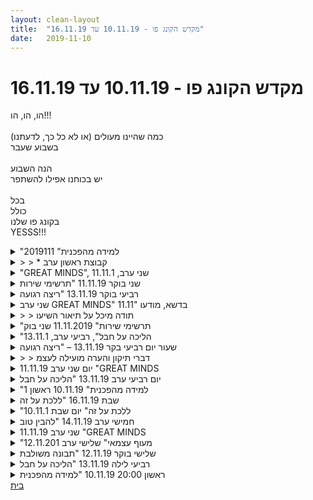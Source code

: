 ```yaml
---
layout: clean-layout
title:  "מקדש הקונג פו - 10.11.19 עד 16.11.19"
date:   2019-11-10
---
```

# מקדש הקונג פו - 10.11.19 עד 16.11.19 
הו, הו, הו!!!<br> <br> כמה שהיינו מעולים (או לא כל כך, לדעתנו)<br> בשבוע שעבר<br> <br> הנה השבוע<br> יש בכוחנו אפילו להשתפר<br> <br> בכל<br> כולל<br> בקונג פו שלנו<br> YESSS!!!

<details>
                    <summary>"למידה מהפכנית" 2019111</summary>
                    הגעה לגן חיסין ( בגוגל הוא מצוין גן צמח אך השלט מראה גן חיסין)ב 19:25 אחרי רכיבה של אופניים.<br> ידעתי שזה שיעור רק שלי ושל יניב. ואני רוצה לשאוב ממנו כמה שיותר על ״נכנסים לכושר בשלווה ובכיף״<br> איך עושים את זה? אני רוצה להתקדם בזה.<br> ואכן ההתכוונות היחסית מדויקת הזו עזרה לי מאוד.<br> <br> המשקל התייחסות מחמירה לקחת אותו יותר בקלות.<br> סרטוני ההשראה של חקירת תנועה (יניב שלח לי כמו שהבטחת)<br> התחלה של אימון תנועתי עם תנועות קלות ונעימות שיזרימו קצת אנרגיה טובה.שימוש בפורמות (בעיקר של אגרוף אדום) כתנועה שמזרימה אנריגה.<br> הסתכלות רווחת לתנועה בשלל תחומים של פונקציונליות, להשיג משהו, זה אחלה אבל גם לזכור שלזוז לשם לזוז זו גם אופציה עם כבוד רב. <br> הוקרת תודה על היכולות המדהימות שכבר ברשותי.<br> שלל תרגילים וכיוונים נהדרים. עבודה על בטן, קצת חשק לחזור לעבודה עם מתח.<br> שיעור שליו ונעים מלא בתנועה.<br> סיום ב 21:00
                  </details><details>
                    <summary>> > * קבוצת ראשון ערב</summary>
                    <br><br><table width='70%' cellpadding='0' cellspacing='0' bgcolor='#C6C7C6'><tr><td height='1'></td></tr></table><br><b>מדברים על מדיטציה:</b> <a href="http://forums.tapuz.co.il/meditation" target="_blank">http://forums.tapuz.co.il/meditation</a><br/><br/>לומדים את אמנות המדיטציה: <a href="http://www.ThePracticalMeditation.com" target="_blank" rel=nofollow>www.ThePracticalMeditation.com</a><br/>לומדים את אמנות היכולת: <a href="http://www.MagicalChanging.com" target="_blank" rel=nofollow>www.MagicalChanging.com</a>
                  </details><details>
                    <summary>"GREAT MINDS", שני ערב, 11.11.1</summary>
                    הגעתי קצת חולה. הייתי במצב מבולבל ולא עלה בידי לעשות משהו כל כך.<br> <br> רבצה עלי השליליות. אבל לא בצורה הכי גרועה שאני מכיר. היה איזשהו מרחב שם.<br> <br> בן מאגד אותנו, ואנחנו הולכים לכיוון הילטון. בדרך משוחחים בזוגות כשהשיחה היא תיאור של דברים שאני שם לב אליהם בחוץ ובפנים. וגם שמים לב לכפות הרגליים תוך כדי.<br> <br> בדשא ליד הילטון שמים לב לנשימה. זה הכניס אותי לשיעור יותר. היו גלימפסים של חוויה שאני כאן, עושה משהו.<br> <br> שיעור קורה כשארבעת המרכזים פעילים בו ויש ניצוצות של מודעות.<br> <br> כמו חול שבתוכו מים שבתוכם חמצן. כך המרכזים שזורים אלה באלה.<br> <br> משחק האיקס עיגול בדימיון היה כיף וגרם לי להיות אקטיבי פנימית.<br> <br> מיכל, בן, אסא, ריב, שיר ואני.<br> שמונה עד תשע וחצי. בערך.
                  </details><details>
                    <summary>שני בוקר 11.11.19 "תרשימי שירות</summary>
                    שעת הגעה 06:15. משתתפים: דורית, בן, <br> הגעתי רענן ולאחר שינה טובה. מתקשה לזהות את השיעור. מתלבט אם להעמיק את הקשב בישיבה או עמידה ובוחר בעמידה. <br> תנועה, בהתחלה קצת מוזר, אחר כך אני מרגיש טבעי ומחובר.<br> שינוי מיקום לגינת דובנוב. <br> מתחיל לעבוד על הנאה מהגמישות, העבודה לוקחת אותי למקום של שיווי משקל, מציאת המרכז. משתעשע עם זה. מהנה. יש כאן עוד הרבה.&nbsp;&nbsp;בן מעביר אותנו לעבודת הזזות די רחוקה עם דורית. מרגיש כמו המשך טבעי של העבודה.<br> עולה הדימוי של קוים גרפיים בעבודת ההזזות. זו דרך מעניינת לראות את זה ואיתה מגיעים אליי עוד דימויים. חלון למה עוד ניתן לצרף לעבודה ולהשביח אותה. <br> איקס עיגול דמיוני ושח מט דמיוני, אני מרגיש את היכולת ליצור את התמונה בראש. עם זאת אני מרגיש את המאמץ שנדרש ממני לאחוז בכל הנתונים. תוהה מה יקרה אם ארפה.<br> עבודת סיוף עם כפפות. בין שאר דברים הגיע אלי איזה פידבק, מסר מבן, שמתורגם אצלי ל״מה שלא מקדם אותך, מעכב אותך״. מחפש להעצים את התועלת. מתרכז בטיימינג, זיהוי הרגע של ההחלטה והיציאה להתקפה של הפרטנר. העבודה מסתיימת כשאני מתחיל לזהות וליהנות מזה, לזכור לחזור לזה בהמשך.<br> תרגול גלגולים קצר של עד דקה, שישאיר טעם של עוד. הבוקר חוויתי איזו רכות ושחרור; שהתקשיתי למצוא בנסיונות קודמים. הוסיפה איכות ואפשרה לי להתגלגל ללא הפרעה. כיף.<br> חוויתי שדרוג במצב הגופני שלי לעומת ההגעה. וגם בנקיון הפנימי שלי. <br> סיום שיעור 08:45<br>
                  </details><details>
                    <summary>רביעי בוקר 13.11.19 "ריצה רגועה</summary>
                    בילוי מהנה אך מאוחר אתמול בערב, הקשה עליי באופן לא רגיל את ההשכמה הבוקר. <br> בעודי מייאש את עצמי, שהמצב הבטחוני בוודאי יחמיר את זמינות החניה בסמוך לשיעור, וזה רק מחמיר את הקושי שלי לשחרר את אופצית הסנוז בשעון, החלטתי להציץ במייל. שמחתי לגלות הודעה מאתמול שהשיעור היום הוא שיעור בביתי. חגגתי את השינוי בתוספת של חצי שעת שינה מפתיעה שהענקתי לעצמי. <br> (שמחתי גם להיווכח שלא הצצתי במייל שלי החל מאתמול אחרי הצהריים. צעד נוסף בשדרוג היכולת שלי להתחבר ולהתנתק מעולם העבודה.)<br> תחילת שיעור 06:50<br> יוצא אל המרפסת, תחושה כבדה משהו. מתחיל בניתורים קלים, הגוף קשיח. מקבל את התחושה. מנסה ליהנות ממנה ולא להיאבק. דגש על ריכוז ועדינות. נותן למתיחות ולתנועות לעבור, בלי להתאמץ או להיאבק. עובד על הרפיה של הצואר והכתפיים, עוד קצת, עוד קצת, נעים. דילוגים בחבל. עובר למצב של מעין מדיטציה מתמקד בעץ הברוש ממול ופשוט מדלג. <br> תרגול של תנועה עדינה, לאט לאט היא הופכת ליותר אינטנסיבית. אני רק מתבונן. <br> שכיבות סמיכה וכפיפות. תוך כדי הביצוע אני מסתכל על התגובה שלי למאמץ גופני. תגובה ראשונה - דחיה, להפסיק (ומיד) את הסבל הזה. ממשיך להתבונן, מנסה לראות אם יש מה לנקות, מתחת יכול לזהות גם שביבים של משהו מהנה. מין הוצאה של אנרגיה שיכולתי הבוקר לחוות איך היא חוזרת אליי מיד עם הפסקת המאמץ. <br> מתיחות, בעיטות עדינות, פורמות, לחוש את כפות הרגליים על הקרקע, ממשיך בהרפיה של הכתפיים והצוואר. <br> עובר לעבודה פנימית, שכיבה בעיניים עצומות, מרגיש את הגוף, מעבר לישיבה, אור מגיע אליי מלמעלה, אני מלווה אותו בנשימה, מעבר לעמידה, האור מגיע אליי מהקרקע, עובר דרכי, תנועה ונשימה, ואני מפזר אותו הלאה, תודה. <br> מעבר ליומן השיעורים. <br> בדיוק אתמול בלילה, מעט לפני השינה, התבוננתי באיזו תחושת <b>אי נוחות</b> שהיתה לי על הצטברות של השלמות (שני שיעורים ליומן השיעורים) זה התווסף לעוד משימה שמתעכבת לה בעבודה. <br> תהיתי לעצמי מה מעכב אותי מלהשלים את המשימות האלו. ניסיתי לראות מעבר לעוד האשמה עצמית בדחיינות. מה בדיוק יש שם שגורם לי לבחור לא לפנות אל המשימה הזו?&nbsp;&nbsp;הפתרון הלא צפוי אותו קיבלתי הבוקר בדמות חלון של זמן העניק לי תחושה של הקלה. <br> <b>הנושא עדיין לא סגור</b>. מעניין אם אפשר להעזר בתחושה הזו באתגר הבא. <br> נכנס ליומן השיעורים. מקפיד על ישיבה מהנה ונינוחה. הרפיה של העיניים. נעזר במסגרת (הדמיונית אך מועילה) של השיעור שלי. <br> מעלה את השיעורים, שטרם העליתי, מתמודד עם אופצית החיפוש בתפוז, משעשע,&nbsp;&nbsp;<br> מקבל השראה מקריאה איטית של עקבות שיעור (<a href=http://www.tapuz.co.il/communa/viewmsgcommuna.asp?communaid=40780&msgid=57456261 target=_blank style=color:blue>&quot;מפת הכוכבים&quot;</a>) <br> מתבל בהדגשה וקישור. תודה.<br> סיום שיעור 08:50<br>
                  </details><details>
                    <summary>שני ערב GREAT MINDS" 11.11" בדשא, מודעו</summary>
                    התארגנתי ככה שהגעתי לפני 20:00. סבבה לגמרי :)<br> אימנתי את עצמי דרך מתיחות ועבודה עם התחושות ברגל ימין (בגלל מפגש יום קודם).<br> מתיחות נעימות<br> חווית הגוף<br> עשה לי טוב.<br> <br> עומדים במעגל.<br> הולכים ביחד ומרגישים את כפות הרגליים. וגם את הסביבה הפנימית והיצונית.<br> באמצע בן עוצר אותנו ומשנה קצת הנחיות. זה העלה כעס ותסכול ו&quot;גזל לי&quot; את התרגיל&nbsp;&nbsp; והפך למשהו מעצבן והנחייתי.<br> התמודדתי בעיקר עם זה במהלך ההליכה.<br> ניסיתי להתנער מזה ללא הצלחה.<br> לפני זה התרגיל היה מאד מועיל ועוזר ונעים.<br> <br> אשכרה העצבים שלי חזרו רק מלדמיין את זה שוב תוך כדי הכתיבה.<br> הגענו לדשא של הילטון.<br> <br> בעמידה, להרגיש את הגוף או הנשימה.<br> זה הפך לסבל ועיקר ההתמודדות היתה עם העמידה.<br> בסוף התייעצתי עם עצמי ובן בלב, ואישרתי לעצמי לעבור לישיבה.<br> כל מיני תחושות של אי נוחות.<br> ביקורת על ההנחיות שמועברות בצורה שכלתנית ומובנית מידי (לטעמו של החלק שביקר את זה).<br> <br> רגע המפתח בשיעור:<br> הצלחתי לעצור ולראות שכל הסבל שלי עכשיו קשור למערכת התחושתית.<br> עצם הראייה של זה, שיחררה אותי מהסבל והתחושות והבלגן ונהיה לי נעים מאד בתוכי.<br> המשכתי ליהנות מישיבה לעבר הנוף שרציתי, מיקוד בעצמי וראייה של עצמי.<br> <br> איקס מיקס דריקס בדמיון. הייתי עם אסא.<br> <br> היה קטע שעמדנו במעגל, החזקנו ידיים.<br> הסתכלנו על כל אחד וראיתי איך כל אחד מעורר בי משהו שונה.<br> ואיך הסבל של אדם קשור אליו.<br> מחמם את הלב: כשאני מסתכלת על מישהו/י שאני והוא או היא אוהבים אחד את השני, זה ממש עושה לי נעים.<br> ברגעים של ערות ראיתי דברים שקשורים לקרות וביקורתיות ושזה בתוך אנשים ולא קשור אלי.<br> <br> השיעור עשה לי טוב אחרי שהתעוררתי מהסבל.
                  </details><details>
                    <summary>> > תודה מיכל על תיאור השיעו</summary>
                    זה מאוד מרשים אותי, איך הצלחת להשאיר תיאור ברור מהסבל, וגם מההתמודדות איתו, בדרך כלל הניסיון האישי שלי הוא שבזמן סבל קשה מאוד לייצר רישומים ברורים, מאוד עזרה לי התיאור שלך על ההתבוננות בסבל, על התהליך בו שמת לב אליו כתהליך מתמשך, תודה רבה!
                  </details><details>
                    <summary>"תרשימי שירות" 11.11.2019 שני בוק</summary>
                    מבאס כתבתי סיכום ארוך אתמול וחשבתי שפרסמתי אבל הוא נעלם לי. <br> אנסה מחדש ממש ממש בקיצור - הגעה 6:23, סיום 8:45, יואב ובן, שיעור מצוין שבו למדתי הרבה על קרבות, פיתוי, טווח, <br> הרפיה, נעימות, להיות במצב למידה. <br> ארחיב בהמשך כשיהיה לי כוח.
                  </details><details>
                    <summary>"הליכה על חבל", רביעי ערב, 13.11.1</summary>
                    קבעתי עם עצמי שכשאני מזהה שליליות אני אומר בקול &quot;שליליות&quot;. <br> <br> שלושה חלקים: התחזקות פיזית ונפשית, השתפרות ביומן השיעורים, 10 התנועות.<br> <br> חלק ראשון - שכיבה על המיטה והתחלת חקירה של מה נעים לי. באתי חולה לשיעור. והחלק הזה חיזק אותי. התפתלתי בנעימים על המיטה, ניענעתי את רגליי, ופשוט נתתי חופש לגוף. אחרי יומיים מחוסרי תנועה יחסית, או לפחות תנועה קשובה, זה היה מאוד חיוני לגוף.<br> <br> חלק שני - קצת נאבדתי בחלק זה. אם כי לבסוף מצאתי כיוון מיטיב, וקראתי משהו שאסא כתב בצורה שעשתה לי טוב. באמצע החלק נשכבתי על המיטה בשביל לעשות ריסטארט כזה. וזה עבד יפה.<br> <br> חלק שלישי - 10 התנועות (5 פנימיות ו5 חיצוניות): תשומת לב לשקט, הקצנת המצב, קפיצה מכרית לכרית (של כפות הרגליים), שכיבות שמיכה, לשים לב לנעים, פורמה 1, לשים לב למרחב, קפיצות כשהרגליים נפתחות לצדדים ונסגרות, לשים לב לגוף הפנימי, עמידה סטטית קצרה.<br> <br> החלק השלישי היה אולי המשמעותי מבין השלושה. בעיקר תשומת הלב לשקט, הקצנת המצב, תשומת הלב לנעים, לשים לב לגוף הפנימי והעמידה הסטטית (שחתמה את השיעור).<br> <br> יצאתי מהשיעור כשהאנרגיה עלתה ממש. והמצב רוח.<br> <br> שעה. מ17:00 עד 18:00.
                  </details><details>
                    <summary>שעור יום רביעי בקר 13.11.19 – "ריצה רגועה</summary>
                    שעור עצמי בביתי, משעה 6:05 עד 7:40<br> בימים האחרונים הייתי חולה בשפעת והרגשתי חלשה מאוד. בשל כך ביטלתי את השתתפותי בשיעור של יום שני, יומיים קודם לכן. הפעם התכוונתי להגיע לשיעור ולעבוד מתוך מצבי החלש פיזית. כאשר גיליתי את הודעתו של בן בשעות הערב כי השיעור יתקיים הפעם במקום לפי בחירתו של כל אחד. זה מאוד התאים לי, אפילו שמחתי. הוקל לי מכך שנחסכת ממני הנסיעה מהרצליה לתל אביב וחיפוש החניה המתסכל ולאחר מכן הריצה חזרה להרצליה כדי להתכונן לעבודה.<br> <br> חלק ראשון<br> אז התחלתי את השיעור שלי בנחת בשעה: 6:04, בהודעה במייל לבן. נחמד שניתן להכריז על תחילת השיעור למישהו, זה מקל.<br> עברתי לחדר האורחים שלנו, נעמדתי על השטיח הנעים בעיניים עצומות והתמקדתי בתשומת לב לחוויית העמידה שלי. בדיוק ערב קודם היה לי שעור פלדנקרייז שבו עבדנו על העמידה, שמחתי להמשיך לעבוד על זה באופן עצמאי. נזכרתי בכל השנים בילדות בהן עמידה ממושכת על הרגליים היוותה עבורי עונש, לכאורה בלתי מוסבר לסביבה שלי ושלעיתים עוררה הערות שרמזו שאני מפונקת ועצלנית. הסיבה הייתה שכאס לי ברגליים וגם בגב. כל היציבה שלי הייתה לא הרמונית וכרוכה במאמצי יתר. בעזרת המדריך לפלדנקרייז הצלחנו לפצח את זה ואני כבר מסוגלת לעמוד תוך תחושה נעימה – בתנאי שאני נוכחת ובתשומת לב, דואגת להרפות שרירים שמתגייסים אוטומטי ולא ממש תורמים. בתרגול הבקר הצלחתי ליצור תחושת נעימות בעמידה שלי בעיניים עצומות. <br> כעבור כמה דקות פקחתי עיניים ועברתי לתרגל עמידה על רגל אחת, בשאיפה להגיע לעמידה יציבה ורגועה. חל שיפור ניכר, גם ניצלתי זאת לתרגול משיכת הרגל לאחור לכיוון הגב, למתיחת שרירי הירך – תחושה נעימה מאוד. כשהרגשתי בנוח התחלתי לתרגל עמידה על רגל אחת בעיניים עצומות. מאתגר, מאבדת שיווי משקל מהר מאוד, הרשיתי לעצמי להישען קלות עם יד אחת בקיר, כדי להרגיע את המערכת. הצלחתי להתקדם יפה. משך הזמן: מעט פחות מ-10 ד&#39;.<br> <br> חלק שני<br> מעבר לשכיבה בעיניים עצומות. עבודה פנימית. תחילה הרגשתי שהגוף לא ממש מונח ברוגע על הרצפה. עבדתי על הרפיית שרירי הגב. לאחר תחושת שיפור עברתי לעבודה פנימית. עברתי על איכויות שונות רצויות: בריאות, רוגע, צלילות. תחושה נעימה מאוד של חיבור אל עצמי. זה נמשך כ-5 ד&#39;.<br> עבודה בישיבה בעיניים עצומות. מחפשת זווית נוחה, עם/ בלי הישענות. נעזרת במראה שנמצאת בחדר כדי לחדד את הקשר בין היציבה של הגב, הכתפיים והצוואר לבין התחושה הפנימית; היה מועיל מאוד. עבודה פנימית: חיזוק הבריאות, נעימות, צלילות. משך הזמן: כ-10 ד&#39;<br> הפרק הזה נמשך כולו כ-30 ד&#39;. יצאתי ממנו עם תחושת זרימה נעימה, של בריאות מחוזקת ויותר צלילות.<br> <br> חלק שלישי<br> השלמות קסומות ביומן השעורים. נכנסתי ליומן השעורים. נמשכת אל קריאת סיכומים של אחרים. לא ניצלתי את הזמן הזה לקריאה של סיכומים ישנים שלי – במחשבה לאחור, אני נרתעת מלהרגיש אי-נוחות מדברים שכתבתי בעבר. אני אפילו מזהה מעין דעה קדומה, ציפייה שאם אני כתבתי, אז בטח לא אהנה לקרוא זאת. מעדיפה &quot;לרעות בשדות&quot; של אחרים כדי ללמוד מהם ולקבל השראה. <br> בכמה מקרים אף השארתי תגובה. קראתי אותה לפני שלחצתי על &quot;שלח&quot; אבל לא לאחר מכן – כי זה נראה לי מיותר, מאחר וממילא אין לי אפשרות למחוק את מה שנשלח, כאילו &quot;נפל הפור&quot;. בהמשך, תוך הסתכלות על דף יומן השיעורים נבהלתי מעצמי, מכמות הפוסטים והתגובות שלי וכתבתי לבן שאבקש ממנו למחוק. כשהוא שאל מה ברצוני למחוק, התקשיתי למצוא את הקישורית הספציפית והרמתי ידיים. <br> תוך כדי התבוננות על כך אני מזהה התייחסות עצמית ביקורתית מחמירה, שאיננה מחזקת צמיחה והתפתחות. <br> השיעור שלי הסתיים בשעה 7:40. הוא כלל כל מיני איכויות, חלק מועילות, חלקן מזיקות. קיבלתי על כך יותר בהירות. בסך הכול היה טוב ומקדם. אני יכולה לראות בזה ריצה רגועה אל עצמי.<br>
                  </details><details>
                    <summary>> > דברי תיקון והערה מועילה לעצמ</summary>
                    תיקון שגיאת כתיב: &quot;הסיבה הייתה שכאס לי&quot; - הכוונה כמובן ל&quot;כאב לי&quot;.<br> <br> לראשונה קראתי בנחת את הסיכום שלי לאחר שלחצתי על &quot;שלח&quot;. אני מגלה שמשהו בחוויית הקריאה של טקסט שכבר נשלח שונה מזו שלפני השליחה. מעניין. חדש לי.
                  </details><details>
                    <summary>יום שני ערב 11.11.19 "GREAT MINDS</summary>
                    סיעה מאשקלון<br> התכנסות בכיכר<br> הליכה לגן העצמאות<br> עבודה בזוגות- צילום מסך אבל לא ממוקד אלא כללי , תחושתי<br> גן העצמאות, שוב עבודה בזוגות<br> שקט פנימי<br> עמידה בתנוחה שהיא תנוחת הבית, הכורסא שלי<br> 4 סוגי מוח המוח האינסטינקטיבי, הקוגנטיבי התנועתי והרגשי<br> המוח הקוגנטיבי האיטי ביותר אחריו התנועתי והרגשי המהיר ביותר<br> עמידה בתחושת נינוחות ושקט<br> פרידה מהחברים שלי לקונג-פו- השרירים רפויים ונעימים<br> למחרת התחיל האירוע הביטחוני בעזה.<br> פחות שקט פנימי<br> <br>
                  </details><details>
                    <summary>יום רביעי ערב 13.11.19 "הליכה על חבל</summary>
                    מיני סטודיו של אסא<br> נוכחים בן אסא ריב<br> הפרעה כחלק משיעור- ההפרעה משנה את הקבוע, הרגיל והידוע ומאפשרת לי ללמוד יותר, מאפשרת לי את השיעור שאני צריכה לקבל<br> יציבות<br> שקט<br> עבודה משותפת אסא ריב ואני<br> עבודה על שקט- השקט הפנימי גם עם הרעשים החיצוניים<br> מדיטציה- מה זה בשבילי?<br> שקט<br> להיות<br> אני רוצה<br> להתארגן טוב יותר עם המטלות<br> אני רוצה להגיע לכל מקום רבע שעה לפני הזמן<br> שקט פנימי<br> לשמור על עצמי טוב יותר<br> שיתופי פעולה בין שלושתינו<br> - קונגפו לאנשים שצריכים אותנו- את הקונגפו להרחיב את הידע לרפא <br> עבודה משותפת על מחשוב<br> כיצד אני מיישמת את רגעי המקדש של&nbsp;&nbsp;הקונגפו בחיי הרגילים- איפה אני מתפתחת<br> איך מתמודדת עם מצבים ו/או אנשים זוללי אנרגיה- שומרת על עצמי<br> איפה אני משתיקה את עצמי כשאני קוךטת מידע שאני לא ממש&nbsp;&nbsp;אוהבת לקלוט- מתעלמת ונלחצת?<br> לראות את עצמי בסיטואציה כזו ולהתבונן בעצמי- להיות<br> להתבונן בי בתחושות שלי, באחר למולי<br> הרבה מידע קיבלתי השיעור<br> ג&#39;דיים
                  </details><details>
                    <summary>"למידה מהפכנית" 10.11.19 ראשון 1</summary>
                    שיעור במשך היום מבלי להגיע לנקודת המפגש<br> ההנחיה מבן לבחור 6 תנועות\תרגילים\פעולות&nbsp;&nbsp;פנימיים ן 6 תנועות\תרגילים\פעולות פנימיים<br> וכל פעם שאני מסיימת שלושה סשנים של עבודה עם התנועות,<br> לעדכן את בן<br> <br> בוחרת לי 6 פנימיים:<br>  קשב<br> עדינות<br> חמלה<br> פורם אני תותחית<br> עוד תנועה<br> ועוד אחת<br> <br> 6 חיצוניים:<br> פורם 1<br> פורם 2<br> 5 החיות<br> אגרופים בכל מיני דרכים<br> בעיטות בכל מיני דרכים<br> תנועה נעימה ומרפאת לגוף<br> <br> שיעורי מתחיל באיזור 8:30 בעודי בעבודה<br> מתחילה לעבוד עם קשב<br> לאחר מכן עם עדינות<br> וחמלה מצטרפת<br> חוקרת את שלושתן,&nbsp;&nbsp;פעם אחת ופעם כולן,<br> חוזרת, מוסיפה, בודקת<br> <br> מקבלת דיוק מבן, שהייתי אמורה לבחור באקראי תנועות ולאו דווקא לפי הסדר<br> ממשיכה עם הדיוק החדש<br> <br> השלוש הבאים: <br> תנועה פנימית אחת<br> בשילוב עם פורם 1 ופורם 2<br> ממשיכה לעבוד לאו דווקא עם תנועה אחת כל פעם,<br> משלבת שלוש כל פעם<br> <br> השלוש לאחר מכן: <br> תנועה פנימית נוספת<br> תנועה חיצונית נעימה <br> פורם אני תותחית<br> <br> ושלוש אחרונים:<br> פורם 5 החיות<br> בעיטות <br> אגרופים<br> <br> שיעורי מסתיים בערך ב 19:15
                  </details><details>
                    <summary>שבת 16.11.19 "ללכת על זה</summary>
                    זמני השיעור שלי - 15:10 עד בערך 17:30<br> עם הדר, חלק בהנחיית בן.<br> <br> בחלק הראשון של השיעור התמקמתי באמצע כיכר חסידי אומות העולם ונכנסתי לאט פנימה. בין היתר בלטו לי במיוחד שתי מטרות שהודגשו בפני - אמן הלחימה והתנועה שאני מעוניין לפתח ואמן ההגשמה, בעיקר מהמימד הכספי הפעם. המשכתי את העבודה שלי על רמה 0 ביכולות תנועה מבוססות אחיזת ידיים. וראיתי מספר דרכים אפשריות וראליות להגשמת המטרה השנייה. <br> <br> כשהדר הגיעה, הזמנתי אותה לעבוד איתי בסביבה של אגרוף. שמנו כפפות והתחלנו. הדר השתפרה מאז הפעם האחרונה שעבדנו והעליתי את רמת ההגנה שלי לאחר שהגיעה אלי מספר פעמים משמעותיות. העבודה המשותפת הייתה מעניינת, מקדמת ומהנה. אהבתי לחקור איכויות עבודה שונות מולה - משהו מימי ומשוחרר, משהו קפיצי וזז, משהו עם איכות גמישה ואלסטית כזו. בהחלט כיף גדול. <br> <br> בשלב מסוים בן אסף אותנו ועברנו מיקום אל הגן השקוע ברחבת הבימה. <br> בדרך עבדנו על 3 תחומים:<br> שיפור הראייה המרחבית<br> שיפור הקליטה של נוף הצלילים<br> והרפיית הגוף<br> <br> בתחום הרפיית הגוף נזכרתי בצורת העבודה של לתת בקשה רב מערכתית שמה שיכול להרפות שירפה, ואז ברחבי הגוף מרפים דברים, כל פעם במקום אחר. זה כיפי. <br> <br> בגן השקוע המשכנו בעבודה זו, והרחבנו את העבודה על הראייה לכלול גם את ראיית הפיקסלים. הערה חשובה בתוך העבודה הזו: מה שלא משתמשים בו הרבה נאבד/מתדרדר. וכמובן, גם ההיפך נכון. מה שמשתמשים בו מתפתח. <br> <br> לאחר מכן עברנו לפתח את כל השלושה יחד לזמן מה. <br> <br> ואחרי החלק הזה - בחרנו תחום להתפתח בו ועבדנו עליו. אני בחרתי את אמנות ההגשמה, ובן נתן לי הכוונה שעזרה לי לקבל תחושה יותר טובה של היקף החומר שבו מדובר, של העבודה שכבר עשיתי ומה שעומד עוד בפני. במחברת נתתי כותרות שונות לתחומים השונים של האמנות הזו. זה פתח לי שער מציין להמשך התקדמות בנושא. <br> <br> לאחר מכן, שיעור הקונג פו הסתיים ואני הצטרפתי לשיעור אמנות היכולת.<br> <br> תודה!!
                  </details><details>
                    <summary>"ללכת על זה" יום שבת 10.11.1</summary>
                    שיעור עם אסא ובן.<br> הלכתי לנקודת המפגש וראיתי מרחוק את אסא מתרגל משהו.<br> התיישבתי בנקודה שאני תמיד מתיישבת בה וניסיתי להניח לשיעור להגיע אליי באופן עצמוני..<br> התאמנתי קצת באגרוף עם אסא וזה היה מהנה מאוד.<br> אחר כך בן אסף אותנו ותוך כדי הליכה בשדרה הוא הנחה אותנו לתרגל הרפייה של הגוף, ואז- לתרגל ראייה מרחבית, ואז- לתרגל האזנה מדוייקת יותר (עמוקה יותר אולי? אני לא יודעת)<br> אחרי שבן ווידא ששנינו מבצעים בנוחות כל אחד מהאלמנטים האלו הוא הנחה אותנו לתרגל אותם במקביל (הרפייה + ראייה מרחבית + האזנה)<br> נהניתי מאוד מכל אחד מהתרגולים האלה בזמן ההליכה, הרחוב היה נראה לי מרהיב פתאום, לא יודעת אם זה היה משהו בי או שאלה פשוט היו אחר הצהריים יפים במיוחד (או שניהם).<br> התיישבנו בהבימה ובן הנחה אותנו לבחור נושא להתאמן עליו כרגע, אני בחרתי ב&quot;ניהול עצמי&quot; במובן של להחזיק את עצמי בצורה בוטחת יותר ועוד כל מיני מחשבות שעלו לי בנושא.. בן הודיע לי שהוא סיים להתערב לי בשיעור והלכתי הביתה.
                  </details><details>
                    <summary>חמישי ערב 14.11.19 "להבין טוב</summary>
                    היינו אני בועז אסא וריב שהנחה<br> בערך מ 17:30 עד 19:20<br> <br> עשינו עבודה מקדמת בעיקר בקשר לארבעה השכלים/ מרכזים<br> כנוי אפשרי שחשבתי עבורם הוא &quot;ארבע התבונות&quot;<br> <br> ניסינו לבחון מה המרכז העיקרי שקשור בהרגשה לשנו &quot;בבית&quot; במקום בו אנו נמצאים וברצון להישאר כאן, איפה שנוח לי כרגע במקום לזוז למקום אחר<br> <br> נעזרנו בהקצנה על מנת לברר זאת יותר בבהירות ע&quot;י דוגמאות, למשל:<br> גור חתולים שדבוק לפינה ולא זז ממנה (די ברור שזה קשור לאינסטינקטיבי)<br> צב שמנסים לקחת את שריונו ומתחפר בתוכו – כנ&quot;ל<br> וזה הראה לנו עד כמה זה קשור במרכז האינסטינקטיבי ולאו דווקא ברגשי כמו שרובנו סברנו<br> <br> התחלנו בלבחור מקום להמשך השיעור תוך הזכרות במקום, והיעזרות בדמיון על מנת להרגיש היכן אני רוצה להתמקם<br> <br> כשהתמקמנו שמתי לב להבדל בין מה שדמיינתי לתחושה במציאות. הדמיון היה &quot;מוקטן&quot;. המציאות חיה ופועמת – תחושת המרחב, הבתים ממול, הצלילים של הרחוב, הריח מבית הקפה ליד...<br> <br> העמקנו את נוכחותנו כאן ע&quot;י העמקה של הנוכחות בכל אחת מהתבונות.<br> למשל:<br> מחשבה מכוונת מיטיבה (המרכז השכלי)<br> זיהוי היופי (רגשי)<br> תחושת הביטחון שלי כרגע, ושימת לב לתחושות הגוף (אינסטינקטיבי)<br> שימת לב למיקום שלי במרחב, ולתחושת המרחק ביני לבין המבנים הסמוכים, או שימת לב לתנועה שלי כרגע (תנועתי)<br> כאשר אנו נוכחים יותר, אז גם יותר נגיש לנו הזיכרון של הרגע הזה<br> <br> התבוננות באתגרים/ מחסומים שאני חווה ובדיקה מה המרכז העיקרי שקשור באתגר המסוים. לפעמים זה לא מה שחשבתי... <br> אני מנסה לגעת בשורש האמיתי של המחסום או הקושי שאני חווה<br> אותו מרכז שמייצר את המעצורים – אצורים בו גם הפתרונות, והוא מצריך התייחסות אליו<br> <br> &quot;מי אני כרגע?&quot; זיהוי המרכז הדומיננטי כרגע עוזר לי לזהות מי כרגע על ההגאים<br> <br> התנסינו גם בהקשבה לאחרים בכל השכלים<br> <br> שיעור נהדר!!<br> <br>
                  </details><details>
                    <summary>שני ערב 11.11.19 "GREAT MINDS</summary>
                    שבע ורבע עד סביבות עשר וחצי אולי<br> ריב, ישי, מיכל, שיר, אסא, ובן שהנחה ת&#39;חלק המונחה<br> <br> לפני האיסוף - <br> עם ריב, מאפשרי פרק שלישי עבורו<br> <br> לאחר שנאספנו העברנו את המיקום שלנו לדשא ליד הילטון תוך שאנחנו עובדים בזוגות מתחלפים. <br> <br> שם בדשא הונחינו להתבוננות ב-4 המרכזים. למשל דרך התבוננות בנשימה דרך 4 השכלים. חלק מהזמן בעמידה במעגל. <br> <br> היה נעים מאוד להתבונן בנשימה בעזרת השכל הרגשי, ולראות איך זה שונה מכשאני מתבונן בה דרך התנועתי, ואיך זה שונה כשדרך האינסטינקטיבי. <br> <br> כדי ללמוד על 4 השכלים, 4 השכלים צריכים להיות מעורבים בהתבוננות, בלמידה. כאשר ה-4 עובדים יחד, יחד עם ניצוצות של מודעות, נוצר ומתאפשר מצב מיוחד. <br> <br> אני זוכר שהיה לי כיף לקלוט כל מיני הצצות מכל מיני דברים שהתרחשו. <br> <br> לאחר שהסתיים החלק המונחה, ריב ואני המשכנו לחקור מאפשרי פרק שלישי, הפעם עבור שנינו. <br> <br> שיעור מופלא<br> תודה!!
                  </details><details>
                    <summary>"מעוף עצמאי" שלישי ערב 12.11.201</summary>
                    היה שיעור ממש מצוין.<br> במהלכו היו כמה נקודות כלליות שעלו ולא רק אפליקטיביות&nbsp;&nbsp;לשיעור עצמו.<br> 1. התייחסות לשיעור/ אימון כשיעור ולא רק כמסע/ תהליך חלק גדול ממה שתפסתי במשך שנים שיעורים, היה לתפוס אותם כסוג של מסע/ תהליך. האיכות של שיעור היא שונה, קודם כל כי היא מבקשת לגזור דברים פרקטיים ומיידיים תוצאות ברורות של השיעור. <br> היחס למהו בעצם שיעור&nbsp;&nbsp;השפיעה מאוד&nbsp;&nbsp;גם על האיכות של שיעורים שלי וגם במסגרת חלקי השיעור שהעברתי&nbsp;&nbsp;בשאמבאלה, בדרך כלל התייחסתי לשיעורים כמסע משותף ופחות כאימון/שיעור. נקודת הסתכלות של מסע יצר תוצאות פחות אופטימילות ללימוד (לרמות שתוצאות אלו יצאו רבות עוצמה לפעמים בדרכם שלהם).<br> 2. התייחסות לריפוי/אומנות היכולת - שמתי לב לרתיעה או&nbsp;&nbsp;התניה מסוימת שמנעה ממני מלחפש התקדמות אפליקטיבית באומנות הבריאות ו/או הלמידה. ברגע ששמתי לב לכך ביצעתי תרגיל מסוים שעזר לי לבצע העמקה בזה,זה אפשר לי בחלק גדול מהשיעור כן להתמקד בהיבטים של שכלול אומנות הלימוד ואיזון הבריאות, דברים שדי התעלמתי בהם מבחינת הרצון להתקדם בשיעורי עבר.<br> 3. הרצן להתייחס לשיעור כאל שיעור יצר מצב שהיו נקודות/ רשימות של אזורים בהם רציתי להתקדם, זה יצר מבחינתי תמונה הרבה יותר ברורה של ההדרכה שהייתי רוצה להדריך את עצמי ואת הסובבים אותי.<br> 4. היו הפרעות בשיעור- גם לא הצלחתי להתחיל אותו בזמן שקבעתי&nbsp;&nbsp;אלא באיחור מה ממה שקבעתי וגם הייתה חריגה&nbsp;&nbsp;מגבולות ההתחלה של השיעור שנקבעו במייל שנשלח&nbsp;&nbsp;(כלומר התחלתי אותו ב9:05 דקות כשרציתי להתחיל אותו ב8:30 ולאחר מכן ב8:45) הייתה עבורי כל הזמן עבודה מסוימת, לחזור ולשים לב להתחבר לתכני השיעור, באופן כללי בדרך למעט סביבות מאוד ניטרליות,זה הייתה תחושה טובה ללכת להתחבר למישור הרגשי -הנפשי הזה שבו ביררתי עם עצמי לאן אני רוצה להתקדם ולהיות.<br> 5. השיעור עצמו היה סביב תכנים של תשומת&nbsp;&nbsp;לב לנשימה ואפליקציות של תשומת לב&nbsp;&nbsp;לנשימה כשהן משמשות מספר תחומים- לשחרור נפשי, לתשומת לב לחלקים שונים, להרפיה, לפריקה ממטענים, לבניית כוח ומבנה בלחימה ובכללי, לשימת לב לאזורים מסוימים בגוף, להרפיה הכוללת שחרור מנטלי ולא רק פיזי ולאפליקציה של חזרה לאיזון של מצב נפשי/בריאותי <br> 6. כל זה רק גרם לי להעריך יותר איך בשיעורים המתנהלים בבית ספר מצליחים להיות משוכללים להפליא בכמות התכנים והיכולות שנדחסו אליהם, ביד אומן לכל פריט&nbsp;&nbsp;של לימוד נכנסו מספר שכבות.<br> 7. מבין האזורים שבחרתי להתקדם בהם, הצלחתי לנהל מעקב ולנסות להשלים לתקן תוך כדי השיעור דברים שהרגשתי שהחמצתי ולא דייקתי- יכולת תשומת הלב והמעקב הנ&quot;ל&nbsp;&nbsp;הייתה גם קשורה לתחושתי&nbsp;&nbsp;למעבר לתחושת שיעור.<br>
                  </details><details>
                    <summary>שלישי בוקר 12.11.19 "תבונה משולבת</summary>
                    סביבות 8 עד סביבות 11<br> שיעור מצוין. הייתי בו לבד. הונחיתי בחלק מהזמן על ידי בן. <br> <br> בתחילת השיעור הגעתי והתמקמתי. הופתעתי לראות אנשים רצים ונבהלים מהפיצוצים, למרות שאולי הם צודקים ואני האדיש. לא יודע... בכל אופן התמקמתי והתחלתי את השיעור שלי. כשבן הגיע, עשיתי את קפסולת הכוח שלי בגרסה טיפה מקוצרת אבל תופסת. <br> <br> לפני כן ישבתי עם המחברת שלי ושרטטתי בה מין עיגולים כאלה שמציינים מעגלי עשייה שונים ותחומים ביום יום שלי. מין שיטת התנהלות בתוך היממה שלי, לפי תחומים. שעה לסידורים והסתנכרנות מול העולם, שעה לאימון, חצי שעה לזה, עשר דקות לזה. מתחת לזה עשיתי טבלא מחולקת לשני תחומים. דברים שצריך לדאוג להם בשוטף ומרחב יצירת חיים. <br> <br> לאחר מכן בן אסא אותי וריחפנו לנו אל הגן שבו היינו רוב השיעור לאחר מכן. בתחילה קיבלתי את ההנחיה להמשיך את השיעור שלי ולדמיין שאני מוקף בעוד עשר תלמידים סביבי. <br> <br> לאחר מכן היה חלק שבו נאספתי וקיבלתי חבילת מידע חדשה לגבי 4 השכלים כעובדים יחד עם ניצוצות של מודעות. ראיתי בין היתר שכאשר אני מחובר לגוף הפנימי/האנרגיה של הגוף, אוטומטית יש מידה של הרמוניה בין 4 השכלים. ולמעשה ברגע שיש ניצוץ של מודעות פחות או יותר. <br> <br> לאחר מכן הסתיים החלק המונחה והמשכתי את שיעורי עד תומו. הוא הסתיים זמן מה לאחר מכן, בביתי. במיניסטודיו. אם אני לא טועה. <br> <br> תודה!!!!<br>
                  </details><details>
                    <summary>רביעי לילה 13.11.19 "הליכה על חבל</summary>
                    מגיע אל סיכום השיעור הזה מאוד באיחור, בוא נראה מה אני זוכר.<br> הוא החל עבורי זמן מה לפני שמונה וחצי, והסתיים, אני מנחש, קרוב לחצות. <br> התקיים במיניסטודיו החמוד והשתתפו בו מלבדי גם ריב ושיר. כשבן נוכח גם הוא ומנחה חלק מהשיעור. <br> <br> סערת השקט - <br> הדבר שאני הכי זוכר מהשיעור הוא את החוויה הזו. התיישבתי ליד הכורסא האדומה על הריצפה או עליה. ריב כבר הגיע וישב ליד החלון הצפוני, על הרצפה. בן כבר הגיע גם אבל לא אמר הרבה. ושלושתנו ישבנו בשתיקה זמן ארוך מאוד. אולי נאמרו פה ושם דברים, אבל הם היו פחות חשובים. השקט היה מאוד נוכח וסמיך כזה. ורוח נעימה להפליא נשבה מהחלון. מהמרפסת אפשר היה לשמוע את פעמוני הרוח מדנדנים ומרגע לרגע השקט הלך והתגבר, עד שהוא ממש הרגיש לי כמו מין סערה.<br> <br> זה נמשך דקות ארוכות. והיה נעים ועצמתי באופן חריג. לא רציתי להפריע לזה בכלל עם דיבורים וכאלה. לאחר זמן מה החלה הנחיה של בן שהייתה מעין המשך עבורי של הלימוד בשיעורים של שני ושלישי על 4 השכלים. אינני זוכר הרבה מהתוכן.<br> <br> בשלב מסוים שיר הצטרפה לחגיגה. ובשלב מסוים בן סיים את ההנחיה שלו ונפרד מאיתנו. המשכנו עוד זמן מה, ריב אני ושיר. שיר ציינה באיזה רגע משהו כמו שלפעמים היא מרגישה שהיא אומרת משהו וזה כמו מקלקל משהו. מוריד משהו. ריב ואני ציינו שנינו שאנחנו מכירים את זה. גם מעצמנו. ושזה נכון ובלתי נמנע. ושחלק מהלימוד זה להשתפר בזה. נזכרתי שבדיוק אמרתי דבר כזה לא מזמן ושהשתפרתי בלשתוק כשמשהו רוצה להתבטא דרכי שאני מרגיש שאיננו עמוק מספיק או עשוי להשטיח. זה הדהד מאוד גם את סערת השקט שלא רציתי קודם להפריע לה. <br> <br> בנוסף עשינו סבב של להיות מחוברים יותר לרצונות ולמשאלות שלנו. נדמה לי שזה יצא מעוד הדרכה שקיבלנו מבן אותו הערב. היכולת להחזיק ברצון כלשהו בלי קשר ליכולת שלנו להגשים אותו ברגע מסוים או בכלל. כן... ההנחיה הייתה לומר דברים שאנחנו רוצים. בלי להפלות כרגע בין רצונות סבירים, סבירים פחות או פנטזיות ממש. <br> <br> אינני זוכר אם ריב ואני עוד המשכנו אחרי ששיעורה של שיר הסתיים. אני מנחש שסיימתי את שיעורי בסופו של דבר כשהייתי לבד, זמן קצר אחרי שכולם הלכו, אבל אני לא בטוח.<br> <br> תודה!!!!
                  </details><details>
                    <summary>ראשון 20:00 10.11.19 "למידה מהפכנית</summary>
                    התחלה 19:15 סיום 21:15<br> <br> התחלתי בהעמקת הנוכחות ושימת לב למרחב סביבי<br> דרור הצטרף לשיעור לקראת 19:30 ושיתפנו פעולה בעיקר בנוגע לאומנות התנועה <br> נקודות מועילות שעלו בשיעור:<br> שערים שונים להנגשת עבודה תנועתית מהנה ומיטיבה, למשל:<br> פורמות<br> תנועות חימום שונות<br> מעברים בין מנחים שונים קרוב לקרקע<br> מנחי עוצמה &quot;סטטיים&quot;<br> <br> קבלת השראה מאמני תנועה מעולם הקפוארה, הריקוד, הפארקור ועוד<br> <br> תובנה לגבי הייחודיות שבעבודה עם הגוף שלא לשם השגת מטרה פונקציונלית או יכולת גופנית מסויימת<br> עד כמה שהמטרות הפונקציונליות יכולות להיות מצפן לעבודה נהדרת ומיטיבה ומגוונת עם הגוף (למשל להתאמן לאתגר הנינג&#39;ה, או לטפח יכולות אקרובטיות שונות, הרבה אנשים מפספסים את האפשרות להניע את הגוף על מנת להיטיב עם המערכת כולה. למשל לנוע באופן שמשמח את הגוף, או מעמיק את ההרפייה, את הנוחות, או באופן שמעלה את האנרגיה והחיוניות בגוף, או פשוט את הקשב לגוף...<br> והאפשרות הזו היא עולם שלם שכאשר נוגעים בו אז הוא גם משתלב עם האימון הפונקציונלי של הגוף, וזו מתנה גדולה להחשף לעולם הזה<br> <br> חיבור להוקרת התודה על בריאות הגוף ויכולותיו המופלאות<br>
                  </details><a href="javascript:history.back()">בית</a>